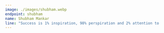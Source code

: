 ```yaml
---
image: ./images/shubham.webp
endpoint: shubham
name: Shubham Mankar
line: "Success is 1% inspiration, 98% perspiration and 2% attention to detail"
---
```

